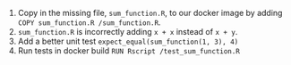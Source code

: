 1. Copy in the missing file, `sum_function.R`, to our docker image by adding `COPY sum_function.R /sum_function.R`.
2. `sum_function.R` is incorrectly adding `x + x` instead of `x + y`.
3. Add a better unit test `expect_equal(sum_function(1, 3), 4)`
4. Run tests in docker build `RUN Rscript /test_sum_function.R`